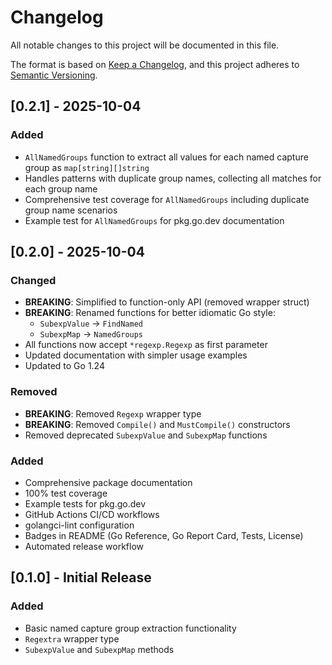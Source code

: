 # Changelog

All notable changes to this project will be documented in this file.

The format is based on [Keep a Changelog](https://keepachangelog.com/en/1.0.0/),
and this project adheres to [Semantic Versioning](https://semver.org/spec/v2.0.0.html).

## [0.2.1] - 2025-10-04

### Added
- `AllNamedGroups` function to extract all values for each named capture group as `map[string][]string`
- Handles patterns with duplicate group names, collecting all matches for each group name
- Comprehensive test coverage for `AllNamedGroups` including duplicate group name scenarios
- Example test for `AllNamedGroups` for pkg.go.dev documentation

## [0.2.0] - 2025-10-04

### Changed
- **BREAKING**: Simplified to function-only API (removed wrapper struct)
- **BREAKING**: Renamed functions for better idiomatic Go style:
  - `SubexpValue` → `FindNamed`
  - `SubexpMap` → `NamedGroups`
- All functions now accept `*regexp.Regexp` as first parameter
- Updated documentation with simpler usage examples
- Updated to Go 1.24

### Removed
- **BREAKING**: Removed `Regexp` wrapper type
- **BREAKING**: Removed `Compile()` and `MustCompile()` constructors
- Removed deprecated `SubexpValue` and `SubexpMap` functions

### Added
- Comprehensive package documentation
- 100% test coverage
- Example tests for pkg.go.dev
- GitHub Actions CI/CD workflows
- golangci-lint configuration
- Badges in README (Go Reference, Go Report Card, Tests, License)
- Automated release workflow

## [0.1.0] - Initial Release

### Added
- Basic named capture group extraction functionality
- `Regextra` wrapper type
- `SubexpValue` and `SubexpMap` methods
